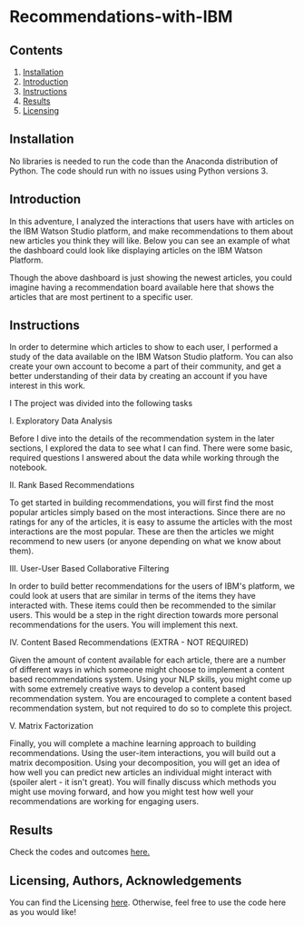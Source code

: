 # Recommendations-with-IBM

## Contents
1. [Installation](https://github.com/A-Nuru/Recommendations-with-IBM#Installation)
2. [Introduction](https://github.com/A-Nuru/Recommendations-with-IBM#Introduction)
3. [Instructions](https://github.com/A-Nuru/Recommendations-with-IBM#Instructions)
4. [Results](https://github.com/A-Nuru/Recommendations-with-IBM#Results)
5. [Licensing](https://github.com/A-Nuru/Recommendations-with-IBM#Licensing)

## Installation
No libraries is needed to run the code than the Anaconda distribution of Python. 
The code should run with no issues using Python versions 3.


## Introduction
In this adventure, I analyzed the interactions that users have with articles on the IBM Watson Studio platform, 
and make recommendations to them about new articles you think they will like. Below you can see an example of what 
the dashboard could look like displaying articles on the IBM Watson Platform.


Though the above dashboard is just showing the newest articles, you could imagine having a recommendation board available here
that shows the articles that are most pertinent to a specific user.

## Instructions
In order to determine which articles to show to each user, I performed a study of the data available on the IBM
Watson Studio platform. You can also create your own account to become a part of their community, and get a better understanding 
of their data by creating an account if you have interest in this work.

I The project was divided into the following tasks

I. Exploratory Data Analysis

Before I dive into the details of the recommendation system in the later sections, I explored the data to see what I can find. 
There were some basic, required questions I answered about the data while working through the notebook.

II. Rank Based Recommendations

To get started in building recommendations, you will first find the most popular articles simply based on the most interactions. 
Since there are no ratings for any of the articles, it is easy to assume the articles with the most interactions are the most popular.
These are then the articles we might recommend to new users (or anyone depending on what we know about them).

III. User-User Based Collaborative Filtering

In order to build better recommendations for the users of IBM's platform, we could look at users that are similar in terms 
of the items they have interacted with. These items could then be recommended to the similar users. This would be a step in 
the right direction towards more personal recommendations for the users. You will implement this next.

IV. Content Based Recommendations (EXTRA - NOT REQUIRED)

Given the amount of content available for each article, there are a number of different ways in which someone might choose to implement a content based recommendations system. Using your NLP skills, you might come up with some extremely creative ways to develop a content based recommendation system. You are encouraged to complete a content based recommendation system, but not required to do so to complete this project.

V. Matrix Factorization

Finally, you will complete a machine learning approach to building recommendations. Using the user-item interactions, you will
build out a matrix decomposition. Using your decomposition, you will get an idea of how well you can predict new articles an 
individual might interact with (spoiler alert - it isn't great). You will finally discuss which methods you might use moving forward,
and how you might test how well your recommendations are working for engaging users.

## Results
Check the codes and outcomes [here.](https://github.com/A-Nuru/Recommendations-with-IBM/blob/master/Recommendations_with_IBM.ipynb)

## Licensing, Authors, Acknowledgements
You can find the Licensing [here](https://github.com/A-Nuru/Recommendations-with-IBM/blob/master/LICENSE.txt). Otherwise, feel free to use the code here as you would like!

